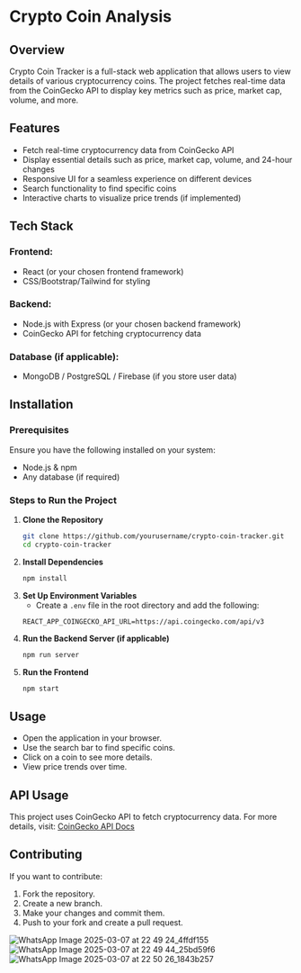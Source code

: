 # Crypto Coin Analysis

## Overview
Crypto Coin Tracker is a full-stack web application that allows users to view details of various cryptocurrency coins. The project fetches real-time data from the CoinGecko API to display key metrics such as price, market cap, volume, and more.

## Features
- Fetch real-time cryptocurrency data from CoinGecko API
- Display essential details such as price, market cap, volume, and 24-hour changes
- Responsive UI for a seamless experience on different devices
- Search functionality to find specific coins
- Interactive charts to visualize price trends (if implemented)

## Tech Stack
### Frontend:
- React (or your chosen frontend framework)
- CSS/Bootstrap/Tailwind for styling

### Backend:
- Node.js with Express (or your chosen backend framework)
- CoinGecko API for fetching cryptocurrency data

### Database (if applicable):
- MongoDB / PostgreSQL / Firebase (if you store user data)

## Installation
### Prerequisites
Ensure you have the following installed on your system:
- Node.js & npm
- Any database (if required)

### Steps to Run the Project
1. **Clone the Repository**
   ```sh
   git clone https://github.com/yourusername/crypto-coin-tracker.git
   cd crypto-coin-tracker
   ```
2. **Install Dependencies**
   ```sh
   npm install
   ```
3. **Set Up Environment Variables**
   - Create a `.env` file in the root directory and add the following:
   ```env
   REACT_APP_COINGECKO_API_URL=https://api.coingecko.com/api/v3
   ```
4. **Run the Backend Server (if applicable)**
   ```sh
   npm run server
   ```
5. **Run the Frontend**
   ```sh
   npm start
   ```

## Usage
- Open the application in your browser.
- Use the search bar to find specific coins.
- Click on a coin to see more details.
- View price trends over time.

## API Usage
This project uses CoinGecko API to fetch cryptocurrency data. For more details, visit:
[CoinGecko API Docs](https://www.coingecko.com/en/api)

## Contributing
If you want to contribute:
1. Fork the repository.
2. Create a new branch.
3. Make your changes and commit them.
4. Push to your fork and create a pull request.

![WhatsApp Image 2025-03-07 at 22 49 24_4ffdf155](https://github.com/user-attachments/assets/372e0cd6-cb76-4e86-af2b-a57e036b0f51)
![WhatsApp Image 2025-03-07 at 22 49 44_25bd59f6](https://github.com/user-attachments/assets/458d78e1-4a59-48f0-9b0b-271999e147e2)
![WhatsApp Image 2025-03-07 at 22 50 26_1843b257](https://github.com/user-attachments/assets/aec45aac-da21-42af-86cf-a90c8649cea8)

